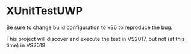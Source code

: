 # XUnitTestUWP

Be sure to change build configuration to x86 to reproduce the bug.

This project will discover and execute the test in VS2017, but not (at this time) in VS2019
